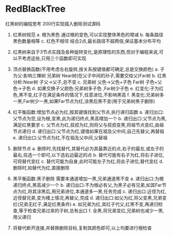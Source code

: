# RedBlackTree
红黑树的编程思考 200行实现插入删除测试源码

1. 红黑树规范
a. 根为黑色 通过根的变色,可以实现整体黑色的增减
b. 每条路径黑色数量相等
c. 红色不相邻 结合2点,最长路径不超两倍,保证基本分布平均

2. 红黑树来自于3节点实践及各种旋转变化,是原理性的东西,但对于编程来说,可以不考虑这些,只用三个函数即可实现

3. 顶点替换函数(不用考虑左右旋转,按关系按键值都可确定,总是交换颜色)
a. 子为父:影响三棵树 兄弟树 Near树(在父子中间的孙子,需要交给父)Far树
b. 红黑分析:Near树 子父->父子,总不变
c. 兄弟树 父色->父色+子色 Far树 子色+父色->子色
d. 如果交换子父颜色:兄弟树多子色 ,Far树少子色
e. 红变化:子为红色,黑不变,红子在满足条件的情况下,任意进位,不影响黑高
f. 黑变化:兄弟树多一黑,Far树少一黑,如果Far节点为红,涂黑后黑不变(用于兄弟树黑子删除)

4. 红平衡函数:增加节点必为红,按其键值找到父节点,执行递归函数
a. 递归出口:父节点为空,设为根,变黑,此为递归终点,黑高增加一个
b. 递归出口:父节点为黑,满足红黑要求
c. 父节点为红,叔叔为红,则将父与叔叔变黑,将祖节点变红,由祖节点递归
d. 递归出口:父节点为红,键值如果在祖及父中间,自己先替父,再替祖
e. 递归出口:父节点为红,不在祖及父中间,父替祖

5. 删除节点
a. 删除时,先找替代,其替代必为其最靠近的点,右子的最左,或左子的最右,任选一个即可,以下选右边最近的点
b. 替代可能有右子为红,将右子进位,可将替代变红
c. 替代可能为自身,此时可能左子为红,将此子进位,替代变红
d. 删除时,如替代为红,直接删除

6. 黑平衡函数:黑子删除 需要本通道增加一黑,兄弟通道黑不变
a. 递归出口:为根 递归终点,黑高减少一个
b. 递归出口:不为根必有父,为黑子必有兄弟,如其Far节点为红,将其涂黑后,用兄弟进位,本通道多一黑,任务完成
c. 递归出口:近侄为红,近侄替兄弟,变为楼上情况,再替父,完成
d. 递归出口:如父为红,将父变黑,兄弟变红(兄弟无红子,满足红黑条件)
e. 如兄弟为红,其红子代父,红黑不变,再递归检查,等于检查兄弟过来的子树,总有出口
f. 全黑,将兄弟变红,兄弟树也减少一黑,用父递归

7. 将替代断开连接,并替换删除目标,复制其颜色即可,以上均要进行根检查
